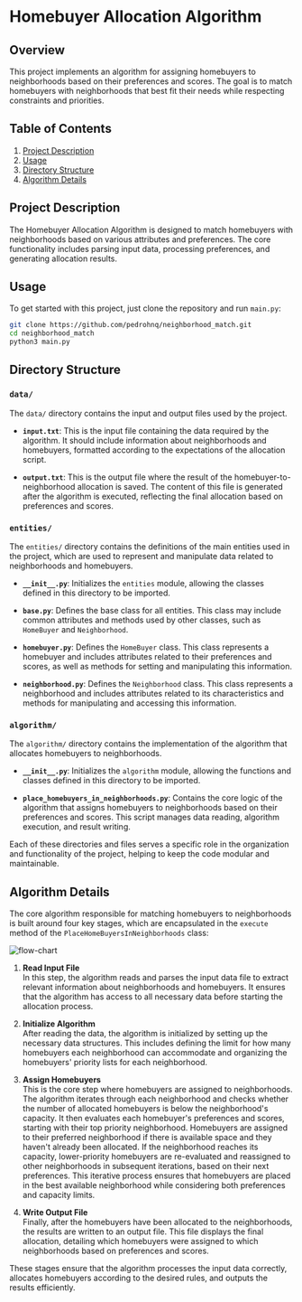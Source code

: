 # Homebuyer Allocation Algorithm

## Overview

This project implements an algorithm for assigning homebuyers to neighborhoods based on their preferences and scores. The goal is to match homebuyers with neighborhoods that best fit their needs while respecting constraints and priorities.

## Table of Contents

1. [Project Description](#project-description)
2. [Usage](#usage)
3. [Directory Structure](#directory-structure)
4. [Algorithm Details](#algorithm-details)

## Project Description

The Homebuyer Allocation Algorithm is designed to match homebuyers with neighborhoods based on various attributes and preferences. The core functionality includes parsing input data, processing preferences, and generating allocation results.

## Usage

To get started with this project, just clone the repository and run `main.py`:

```bash
git clone https://github.com/pedrohnq/neighborhood_match.git
cd neighborhood_match
python3 main.py
```

## Directory Structure

### `data/`

The `data/` directory contains the input and output files used by the project.

- **`input.txt`**: This is the input file containing the data required by the algorithm. It should include information about neighborhoods and homebuyers, formatted according to the expectations of the allocation script.

- **`output.txt`**: This is the output file where the result of the homebuyer-to-neighborhood allocation is saved. The content of this file is generated after the algorithm is executed, reflecting the final allocation based on preferences and scores.

### `entities/`

The `entities/` directory contains the definitions of the main entities used in the project, which are used to represent and manipulate data related to neighborhoods and homebuyers.

- **`__init__.py`**: Initializes the `entities` module, allowing the classes defined in this directory to be imported.

- **`base.py`**: Defines the base class for all entities. This class may include common attributes and methods used by other classes, such as `HomeBuyer` and `Neighborhood`.

- **`homebuyer.py`**: Defines the `HomeBuyer` class. This class represents a homebuyer and includes attributes related to their preferences and scores, as well as methods for setting and manipulating this information.

- **`neighborhood.py`**: Defines the `Neighborhood` class. This class represents a neighborhood and includes attributes related to its characteristics and methods for manipulating and accessing this information.

### `algorithm/`

The `algorithm/` directory contains the implementation of the algorithm that allocates homebuyers to neighborhoods.

- **`__init__.py`**: Initializes the `algorithm` module, allowing the functions and classes defined in this directory to be imported.

- **`place_homebuyers_in_neighborhoods.py`**: Contains the core logic of the algorithm that assigns homebuyers to neighborhoods based on their preferences and scores. This script manages data reading, algorithm execution, and result writing.

Each of these directories and files serves a specific role in the organization and functionality of the project, helping to keep the code modular and maintainable.


## Algorithm Details
The core algorithm responsible for matching homebuyers to neighborhoods is built around four key stages, which are encapsulated in the `execute` method of the `PlaceHomeBuyersInNeighborhoods` class:

![flow-chart](https://github.com/user-attachments/assets/f7d3409c-be36-4efe-804a-141d4157706a)


1. **Read Input File**  
   In this step, the algorithm reads and parses the input data file to extract relevant information about neighborhoods and homebuyers. It ensures that the algorithm has access to all necessary data before starting the allocation process.

2. **Initialize Algorithm**  
   After reading the data, the algorithm is initialized by setting up the necessary data structures. This includes defining the limit for how many homebuyers each neighborhood can accommodate and organizing the homebuyers' priority lists for each neighborhood.

3. **Assign Homebuyers**  
   This is the core step where homebuyers are assigned to neighborhoods. The algorithm iterates through each neighborhood and checks whether the number of allocated homebuyers is below the neighborhood's capacity. It then evaluates each homebuyer's preferences and scores, starting with their top priority neighborhood. Homebuyers are assigned to their preferred neighborhood if there is available space and they haven't already been allocated. If the neighborhood reaches its capacity, lower-priority homebuyers are re-evaluated and reassigned to other neighborhoods in subsequent iterations, based on their next preferences. This iterative process ensures that homebuyers are placed in the best available neighborhood while considering both preferences and capacity limits.

4. **Write Output File**  
   Finally, after the homebuyers have been allocated to the neighborhoods, the results are written to an output file. This file displays the final allocation, detailing which homebuyers were assigned to which neighborhoods based on preferences and scores.

These stages ensure that the algorithm processes the input data correctly, allocates homebuyers according to the desired rules, and outputs the results efficiently.
